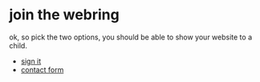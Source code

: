 # join the webring
ok, so pick the two options, you should be able to show your website to a child.
- [sign it](https://pub46.bravenet.com/guestbook/3949273572/#bn-service-top)
- [contact form](contact.htm)
